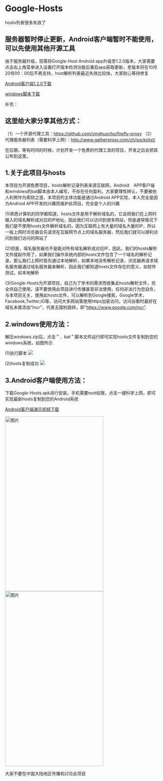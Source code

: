 # Google-Hosts
hosts列表很多失效了

## 服务器暂时停止更新，Android客户端暂时不能使用，可以先使用其他开源工具

由于服务器升级，现需将Google-Host Android app升级至1.2.0版本，大家需要点击右上角菜单进入设置打开版本检测功能后重启app获取更新，老版本将在10月20号00：00后不再支持，host解析列表最近失效比较快，大家耐心等待修复

<p><a href="https://github.com/jkdev-cn/Google-Hosts/raw/master/Google-Hosts.apk">Android客户端1.2.0下载</a></p>

<p><a href="https://github.com/jkdev-cn/Google-Hosts/raw/master/windows.zip">windows脚本下载</a></p>


补充：
## 这里给大家分享其他方式：
（1）一个开源代理工具：<a href="https://github.com/yinghuocho/firefly-proxy">https://github.com/yinghuocho/firefly-proxy</a>
（2）代理服务器列表（需要科学上网）：<a href="http://www.gatherproxy.com/zh/sockslist/">http://www.gatherproxy.com/zh/sockslist/</a>

在后期，等有时间的时候，计划开发一个免费的代理工具的项目，开发之后会把其公布到这里。


## 1.关于此项目与hosts
本项目为开源免费项目，hosts解析记录列表来源互联网，Android　APP客户端和windows的bat脚本由本人编写，不存在任何盈利，大家要理性辨认，不要被他人利用作为索财之道，本项目的主体功能是通过Android APP实现，本人完全是因为Android APP开发的兴趣而维护此项目，完全是个人的兴趣

(1)熟悉计算机的同学都知道，hosts文件是用于解析域名的，它会把我们在上网时输入的域名解析成对应的IP地址，因此我们可以访问到很多网站，但是通常情况下我们是不使用hosts文件解析域名的，因为互联网上有大量的域名大量的IP，所以一般上网时浏览器会先请求在互联网节点上的域名服务器，然后我们就可以顺利访问到我们访问的网站了

(2)但是，域名服务器也不是能对所有域名解析成对应IP，因此，我们的hosts解析文件就起作用了，如果我们操作系统内部的hosts文件包含了一个域名的解析记录，那么我们上网时首先通过本地解析，如果本地没有解析记录，浏览器再请求域名服务器通过域名服务器来解析，因此我们都知道hosts文件存在的意义，如软件测试，如本地解析

(3)Google-Hosts为开源项目，自己为了学术的需求而收集此hosts解析文件，完全供自己使用，请不要使用此项目进行传播甚至非法使用，任何非法行为您自负，与本项目无关，使用此hosts文件，可以解析到Google搜索，Google学术，Facebook,Twitter,IG等，访问大多网站需使用https加密访问，访问谷歌时最好在域名末尾添加“/ncr”，代表无国别跳转，即“https://www.google.com/ncr”.

## 2.windows使用方法：
解压windows.zip后，点击＂．bat＂脚本文件运行即可实现hosts文件复制到您的windows系统，如图所示

(1)执行脚本
<img src="https://github.com/jkdev-cn/Google-Hosts/blob/master/res/windows_01.png">

(2)hosts复制成功
<img src="https://github.com/jkdev-cn/Google-Hosts/blob/master/res/windows_02.png">

## 3.Android客户端使用方法：
下载Google-Hosts.apk进行安装，手机需要root权限，点击一键科学上网，即可实现最新hosts复制到您的Android系统
<p><a href="https://github.com/jkdev-cn/Google-Hosts/raw/master/res/video.mp4">Android客户端演示视频下载</a></p>

<img src="https://github.com/jkdev-cn/Google-Hosts/blob/master/res/mobile_1.png" width = "324" height = "576" alt="图片" align=center />　<img src="https://github.com/jkdev-cn/Google-Hosts/blob/master/res/mobile_2.png" width = "324" height = "576" alt="图片" align=center />
<br>

大家不要在中国大陆地区传播和讨论此项目


